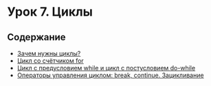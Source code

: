 # Урок 7. Циклы

## Содержание

+ [Зачем нужны циклы?]()
+ [Цикл со счётчиком for]()
+ [Цикл с предусловием while и цикл с постусловием do-while]()
+ [Операторы управления циклом: break, continue. Зацикливание]()